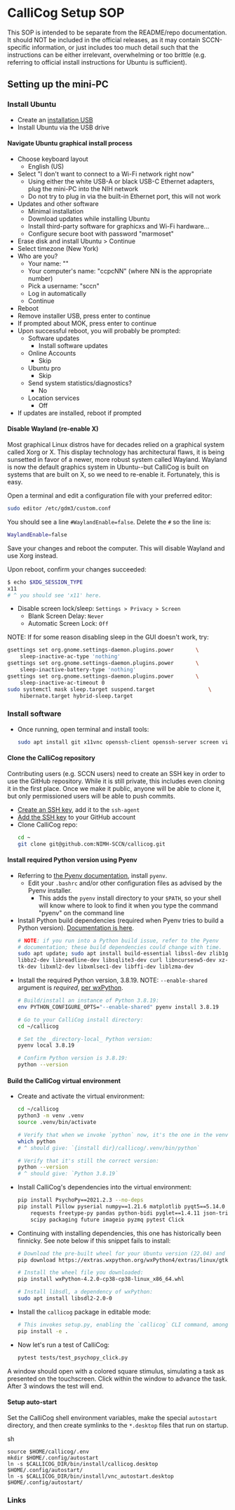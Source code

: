 # CalliCog Setup SOP

This SOP is intended to be separate from the README/repo documentation. It
should NOT be included in the official releases, as it may contain
SCCN-specific information, or just includes too much detail such that the
instructions can be either irrelevant, overwhelming or too brittle (e.g.
referring to official install instructions for Ubuntu is sufficient).

## Setting up the mini-PC

### Install Ubuntu

* Create an [installation USB][ubuntu_usb]
* Install Ubuntu via the USB drive


#### Navigate Ubuntu graphical install process
* Choose keyboard layout
    * English (US)
* Select "I don't want to connect to a Wi-Fi network right now"
    * Using either the white USB-A or black USB-C Ethernet adapters, plug the
mini-PC into the NIH network
    * Do not try to plug in via the built-in Ethernet port, this will not work
* Updates and other software
    * Minimal installation
    * Download updates while installing Ubuntu
    * Install third-party software for graphicxs and Wi-Fi hardware...
    * Configure secure boot with password "marmoset"
* Erase disk and install Ubuntu > Continue
* Select timezone (New York)
* Who are you?
    * Your name: ""
    * Your computer's name: "ccpcNN" (where NN is the appropriate number)
    * Pick a username: "sccn"
    * Log in automatically
    * Continue
* Reboot
* Remove installer USB, press enter to continue
* If prompted about MOK, press enter to continue
* Upon successful reboot, you will probably be prompted:
    * Software updates
        * Install software updates
    * Online Accounts
        * Skip
    * Ubuntu pro
        * Skip
    * Send system statistics/diagnostics?
        * No
    * Location services
        * Off
* If updates are installed, reboot if prompted


#### Disable Wayland (re-enable X)

Most graphical Linux distros have for decades relied on a graphical system
called Xorg or X. This display technology has architectural flaws, it is
being sunsetted in favor of a newer, more robust system called Wayland. Wayland
is now the default graphics system in Ubuntu--but CalliCog is built on systems
that are built on X, so we need to re-enable it. Fortunately, this is easy.

Open a terminal and edit a configuration file with your preferred editor:

```sh
sudo editor /etc/gdm3/custom.conf
```

You should see a line `#WaylandEnable=false`. Delete the `#` so the line is:

```sh
WaylandEnable=false
```

Save your changes and reboot the computer. This will disable Wayland and use
Xorg instead.

Upon reboot, confirm your changes succeeded:

```sh
$ echo $XDG_SESSION_TYPE
x11
# ^ you should see 'x11' here.
```

* Disable screen lock/sleep: `Settings > Privacy > Screen`
  * Blank Screen Delay:		`Never`
  * Automatic Screen Lock:	`Off`

NOTE: If for some reason disabling sleep in the GUI doesn't work, try:
```sh
gsettings set org.gnome.settings-daemon.plugins.power		\
	sleep-inactive-ac-type 'nothing'
gsettings set org.gnome.settings-daemon.plugins.power		\
	sleep-inactive-battery-type 'nothing'
gsettings set org.gnome.settings-daemon.plugins.power		\
	sleep-inactive-ac-timeout 0
sudo systemctl mask sleep.target suspend.target					\
	hibernate.target hybrid-sleep.target
```


### Install software

* Once running, open terminal and install tools:
    ```sh
    sudo apt install git x11vnc openssh-client openssh-server screen vim stow
    ```

#### Clone the CalliCog repository

Contributing users (e.g. SCCN users) need to create an SSH key in order to use
the GitHub repository. While it is still private, this includes even cloning it
in the first place. Once we make it public, anyone will be able to clone it,
but only permissioned users will be able to push commits.

* [Create an SSH key][new_ssh], add it to the `ssh-agent`
* [Add the SSH key][add_ssh] to your GitHub account
* Clone CalliCog repo:
	```sh
	cd ~
	git clone git@github.com:NIMH-SCCN/callicog.git
	```


#### Install required Python version using Pyenv

* Referring to [the Pyenv documentation][pyenv], install `pyenv`.
  * Edit your `.bashrc` and/or other configuration files as advised by the 
Pyenv installer.
    * This adds the `pyenv` install directory to your `$PATH`, so your shell
will know where to look to find it when you type the command "pyenv" on the
command line
* Install Python build dependencies (required when Pyenv tries to build a
Python version). [Documentation is here][py_build_deps]. 
	```sh
    # NOTE: if you run into a Python build issue, refer to the Pyenv
    # documentation; these build dependencies could change with time.
	sudo apt update; sudo apt install build-essential libssl-dev zlib1g-dev \
	libbz2-dev libreadline-dev libsqlite3-dev curl libncursesw5-dev xz-utils \
    tk-dev libxml2-dev libxmlsec1-dev libffi-dev liblzma-dev
	```
* Install the required Python version, 3.8.19. NOTE: `--enable-shared` argument
is *required*, [per wxPython][wxpy_blog].
    ```sh
    # Build/install an instance of Python 3.8.19:
    env PYTHON_CONFIGURE_OPTS="--enable-shared" pyenv install 3.8.19

    # Go to your CalliCog install directory:
    cd ~/callicog

    # Set the _directory-local_ Python version:
    pyenv local 3.8.19

    # Confirm Python version is 3.8.19:
    python --version
    ```

#### Build the CalliCog virtual environment

* Create and activate the virtual environment:
    ```sh
    cd ~/callicog
    python3 -m venv .venv
    source .venv/bin/activate

    # Verify that when we invoke `python` now, it's the one in the venv:
    which python
    # ^ should give: `{install dir}/callicog/.venv/bin/python`

    # Verify that it's still the correct version:
    python --version
    # ^ should give: `Python 3.8.19`
    ```
* Install CalliCog's dependencies into the virtual environment:
    ```sh
    pip install PsychoPy==2021.2.3 --no-deps
    pip install Pillow pyserial numpy==1.21.6 matplotlib pyqt5==5.14.0 pyyaml       \
        requests freetype-py pandas python-bidi pyglet==1.4.11 json-tricks  \
        scipy packaging future imageio pyzmq pytest Click
    ```

* Continuing with installing dependencies, this one has historically been finnicky. See note below if this snippet fails to install:
    ```sh
    # Download the pre-built wheel for your Ubuntu version (22.04) and cPython (3.8):
    pip download https://extras.wxpython.org/wxPython4/extras/linux/gtk3/ubuntu-22.04/wxPython-4.2.0-cp38-cp38-linux_x86_64.whl

    # Install the wheel file you downloaded:
    pip install wxPython-4.2.0-cp38-cp38-linux_x86_64.whl

    # Install libsdl, a dependency of wxPython:
    sudo apt install libsdl2-2.0-0
    ```

* Install the `callicog` package in editable mode:

   ```sh
   # This invokes setup.py, enabling the `callicog` CLI command, among other things
   pip install -e .
   ```

* Now let's run a test of CalliCog:
    ```sh
    pytest tests/test_psychopy_click.py 
    ```

A window should open with a colored square stimulus, simulating a task as presented on the touchscreen. Click within the window to advance the task. After 3 windows the test will end.  

#### Setup auto-start

Set the CalliCog shell environment variables, make the special `autostart` directory, and then create symlinks to the `*.desktop` files that run on startup.

sh
```
source $HOME/callicog/.env
mkdir $HOME/.config/autostart
ln -s $CALLICOG_DIR/bin/install/callicog.desktop $HOME/.config/autostart/
ln -s $CALLICOG_DIR/bin/install/vnc_autostart.desktop $HOME/.config/autostart/
```


### Links
[ubuntu_usb]: https://askubuntu.com/questions/1398432/how-to-burn-an-iso-file-to-a-usb "Install Ubuntu via USB"
[new_ssh]: https://docs.github.com/en/authentication/connecting-to-github-with-ssh/generating-a-new-ssh-key-and-adding-it-to-the-ssh-agent "Generating a new SSH key"
[add_ssh]: https://docs.github.com/en/authentication/connecting-to-github-with-ssh/adding-a-new-ssh-key-to-your-github-account "Add an SSH key to your GitHub account"
[pyenv]: https://github.com/pyenv/pyenv
[py_build_deps]: https://github.com/pyenv/pyenv/wiki#suggested-build-environment
[wxpy_blog]: https://wxpython.org/blog/2017-08-17-builds-for-linux-with-pip/index.html
